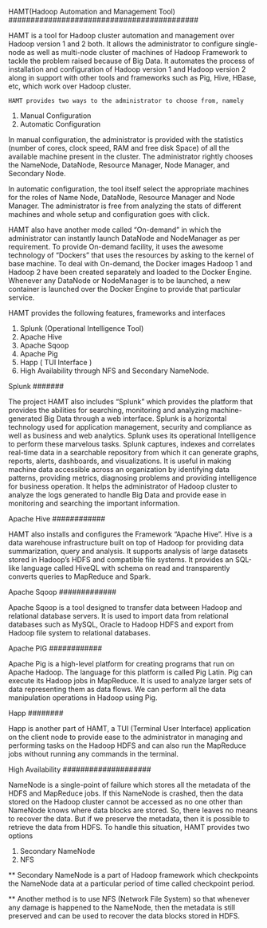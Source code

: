 HAMT(Hadoop Automation and Management Tool)
###########################################

HAMT is a tool for Hadoop cluster automation and management over Hadoop version 1 and 2 both. It allows the administrator to configure single-node as well as multi-node cluster of machines of Hadoop Framework to tackle the problem raised because of Big Data. It automates the process of installation and configuration of Hadoop version 1 and Hadoop version 2 along in support with other tools and frameworks such as Pig, Hive, HBase, etc, which work over Hadoop cluster. 
	
	HAMT provides two ways to the administrator to choose from, namely 
1.	Manual Configuration 
2.	Automatic Configuration 

In manual configuration, the administrator is provided with the statistics (number of cores, clock speed, RAM and free disk Space) of all the available machine present in the cluster. The administrator rightly chooses the NameNode, DataNode, Resource Manager, Node Manager, and Secondary Node.

In automatic configuration, the tool itself select the appropriate machines for the roles of Name Node, DataNode, Resource Manager and Node Manager. The administrator is free from analyzing the stats of different machines and whole setup and configuration goes with click.

HAMT also have another mode called “On-demand” in which the administrator can instantly launch DataNode and NodeManager as per requirement. To provide On-demand facility, it uses the awesome technology of “Dockers” that uses the resources by asking to the kernel of base machine. To deal with On-demand, the Docker images Hadoop 1 and Hadoop 2 have been created separately and loaded to the Docker Engine. Whenever any DataNode or NodeManager is to be launched, a new container is launched over the Docker Engine to provide that particular service.

HAMT provides the following features, frameworks and interfaces 
1.	Splunk (Operational Intelligence Tool)
2.	Apache Hive
3.	Apache Sqoop
4.	Apache Pig
5.	Happ ( TUI Interface )
6.	High Availability through NFS and Secondary NameNode. 

Splunk 
#######

The project HAMT also includes “Splunk” which provides the platform that provides the abilities for searching, monitoring and analyzing machine-generated Big Data through a web interface. Splunk is a horizontal technology used for application management, security and compliance as well as business and web analytics. Splunk uses its operational Intelligence to perform these marvelous tasks. 
Splunk captures, indexes and correlates real-time data in a searchable repository from which it can generate graphs, reports, alerts, dashboards, and visualizations. It is useful in making machine data accessible across an organization by identifying data patterns, providing metrics, diagnosing problems and providing intelligence for business operation.
It helps the administrator of Hadoop cluster to analyze the logs generated to handle Big Data and provide ease in monitoring and searching the important information.

Apache Hive 
############

HAMT also installs and configures the Framework “Apache Hive”. Hive is a data warehouse infrastructure built on top of Hadoop for providing data summarization, query and analysis. It supports analysis of large datasets stored in Hadoop’s HDFS and compatible file systems. It provides an SQL-like language called HiveQL with schema on read and transparently converts queries to MapReduce and Spark. 

Apache Sqoop
#############

Apache Sqoop is a tool designed to transfer data between Hadoop and relational database servers. It is used to import data from relational databases such as MySQL, Oracle to Hadoop HDFS and export from Hadoop file system to relational databases. 

Apache PIG
############

Apache Pig is a high-level platform for creating programs that run on Apache Hadoop. The language for this platform is called Pig Latin. Pig can execute its Hadoop jobs in MapReduce. It is used to analyze larger sets of data representing them as data flows. We can perform all the data manipulation operations in Hadoop using Pig.

Happ
########

Happ is another part of HAMT, a TUI (Terminal User Interface) application on the client node to provide ease to the administrator in managing and performing tasks on the Hadoop HDFS and can also run the MapReduce jobs without running any commands in the terminal.


High Availability
####################

NameNode is a single-point of failure which stores all the metadata of the HDFS and MapReduce jobs. If this NameNode is crashed, then the data stored on the Hadoop cluster cannot be accessed as no one other than NameNode knows where data blocks are stored. So, there leaves no means to recover the data. But if we preserve the metadata, then it is possible to retrieve the data from HDFS. To handle this situation, HAMT provides two options 
1.	Secondary NameNode
2.	NFS

** Secondary NameNode is a part of Hadoop framework which checkpoints the NameNode data at a particular period of time called checkpoint period. 

** Another method is to use NFS (Network File System) so that whenever any damage is happened to the NameNode, then the metadata is still preserved and can be used to recover the data blocks stored in HDFS.
